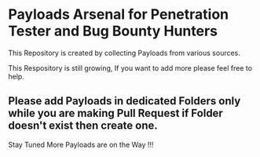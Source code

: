 # Payloads Arsenal for Penetration Tester and Bug Bounty Hunters

This Repository is created by collecting Payloads from various sources.

This Respository is still growing, If you want to add more please feel free to help.

## Please add Payloads in dedicated Folders only while you are making Pull Request if Folder doesn't exist then create one.

Stay Tuned More Payloads are on the Way !!!

